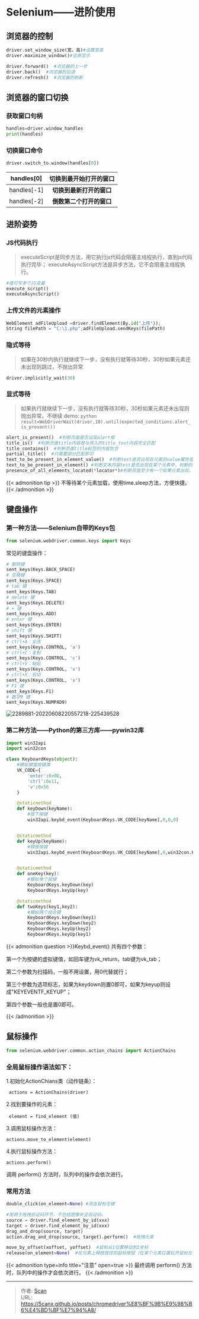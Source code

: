 # Selenium——进阶使用


<!--more-->

## 浏览器的控制

``` python
driver.set_window_size(宽，高)#设置宽高
driver.maximize_window()#全屏显示

driver.forward()  #浏览器的上一步
driver.back()  #浏览器的后退
driver.refresh()  #浏览器的刷新
```

## 浏览器的窗口切换

### 获取窗口句柄

``` python
handles=driver.window_handles 
print(handles)
```

### 切换窗口命令

```python
driver.switch_to.window(handles[0])
```

| handles[0]  | **切换到最开始打开的窗口** |
| :---------: | :------------------------: |
| handles[-1] |  **切换到最新打开的窗口**  |
| handles[-2] |  **倒数第二个打开的窗口**  |

## 进阶姿势

### JS代码执行

> executeScript是同步方法，用它执行js代码会阻塞主线程执行，直到js代码执行完毕；
> executeAsyncScript方法是异步方法，它不会阻塞主线程执行。

``` python
#值可写多个JS变量
execute_script()
executeAsyncScript()
```



### 上传文件的元素操作

``` python
WebElement adFileUpload =driver.findElement(By.id("上传"));
String filePath = "C:\1.php";adFileUpload.sendKeys(filePath)
```

### 隐式等待

> 如果在30秒内执行就继续下一步，没有执行就等待30秒，30秒如果元素还未出现则跳过，不抛出异常

``` python
driver.implicitly_wait(30)
```

### 显式等待

> 如果执行就继续下一步，没有执行就等待30秒，30秒如果元素还未出现则抛出异常，不继续
> demo:    ```python
> result=WebDriverWait(driver,10).until(expected_conditions.alert_is_present())  ```
``` python
alert_is_present()  #判断页面是否出现alert框
title_is()  #判断页面title内容是与传入的title_text内容完全匹配
title_contains()  #判断页面title标签的内容包含
partial_title()  #只需要部分匹配即可
text_to_be_present_in_element_value()  #判断text是否出现在元素的value属性值中
text_to_be_present_in_element() #判断文本内容test是否出现在某个元素中，判断的是元素的text
presence_of_all_elements_located(*locator*)#判断页面至少有一个如果元素出现，如果满足条件，返回所有满足定位表达式的页面元素
```

{{< admonition tip >}}
不等待某个元素加载，使用time.sleep方法，方便快捷。
{{< /admonition >}}

## 键盘操作

### 第一种方法——Selenium自带的Keys包

```python
from selenium.webdriver.common.keys import Keys
```

常见的键盘操作：

``` python
# 删除键
sent_keys(Keys.BACK_SPACE)    
# 空格键
sent_keys(Keys.SPACE)
# tab 键
sent_keys(Keys.TAB)
# delete 键
sent_keys(Keys.DELETE)
# + 键
sent_keys(Keys.ADD)
# enter 键
sent_keys(Keys.ENTER)
# shift 键
sent_keys(Keys.SHIFT)
# ctrl+A：全选
sent_keys(Keys.CONTROL, 'a')
# ctrl+C：复制
sent_keys(Keys.CONTROL, 'c')
# ctrl+V：粘贴
sent_keys(Keys.CONTROL, 'v')
# ctrl+X：剪切
sent_keys(Keys.CONTROL, 'x')
# F1 键
sent_keys(Keys.F1)
# 数字9 键
sent_keys(Keys.NUMPAD9)
```

![2289881-20220608220557218-225439528](https://fastly.jsdelivr.net/gh/hack-scan/Blog-pic/posts/202306041615294.png)

### 第二种方法——Python的第三方库——pywin32库

``` python
import win32api
import win32con

class KeyboardKeys(object):
    #模拟键盘按键类
    VK_CODE={
        'enter':0x0D,
        'ctrl':0x11,
        'v':0x56
    }

    @staticmethod
    def keyDown(keyName):
        #按下按键
        win32api.keybd_event(KeyboardKeys.VK_CODE[keyName],0,0,0)


    @staticmethod
    def keyUp(keyName):
        #释放按键
        win32api.keybd_event(KeyboardKeys.VK_CODE[keyName],0,win32con.KEYEVENTF_KEYUP,0)


    @staticmethod
    def oneKey(key):
        #模拟单个按键
        KeyboardKeys.keyDown(key)
        KeyboardKeys.keyUp(key)

    @staticmethod
    def twoKeys(key1,key2):
        #模拟两个组合键
        KeyboardKeys.keyDown(key1)
        KeyboardKeys.keyDown(key2)
        KeyboardKeys.keyUp(key2)
        KeyboardKeys.keyUp(key1)
```
{{< admonition question >}}Keybd_event() 共有四个参数：

第一个为按键的虚拟键值，如回车键为vk_return，tab键为vk_tab；

第二个参数为扫描码，一般不用设置，用0代替就行；

第三个参数为选项标志，如果为keydown则置0即可，如果为keyup则设成"KEYEVENTF_KEYUP"；

第四个参数一般也是置0即可。

{{< /admonition >}}

## 鼠标操作

```python
from selenium.webdriver.common.action_chains import ActionChains
```



### 全局鼠标操作语法如下：

1.初始化ActionChians类（动作链条）：
```
 actions = ActionChains(driver) 
```
2.找到要操作的元素：
```
 element = find_element (值)
```
3.调用鼠标操作方法： 
```
actions.move_to_element(element) 
```
4.执行鼠标操作方法： 

```
actions.perform()
```

调用 perform() 方法时，队列中的操作会依次进行。

### 常用方法

```python
double_click(on_element=None) #双击鼠标左键

#常用于拖拽验证码环节，不包括图像补全验证码。
source = driver.find_element_by_id(xxx)
target = driver.find_element_by_id(xxx)
drag_and_drop(source, target)
action.drag_and_drop(source, target).perform()  #拖拽元素

move_by_offset(xoffset, yoffset)  #鼠标从1位置移动到2坐标
release(on_element=None)  #在元素上释放按住的鼠标按钮（在某个元素位置松开鼠标左键）
```
{{< admonition type=info title="注意" open=true >}}
最终调用 perform() 方法时，队列中的操作才会依次进行。
{{< /admonition >}}



---

> 作者: [Scan](https://www.scan.work/)  
> URL: https://5canx.github.io/posts/chromedriver%E8%BF%9B%E9%98%B6%E4%BD%BF%E7%94%A8/  

